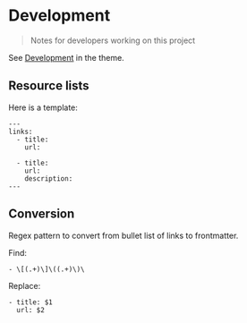 # Development
> Notes for developers working on this project

See [Development](https://github.com/MichaelCurrin/minima/blob/master/docs/development.md) in the theme.


## Resource lists

Here is a template:

```liquid
---
links:
  - title:
    url:

  - title:
    url:
    description:
---
```


## Conversion

Regex pattern to convert from bullet list of links to frontmatter.

Find:

```re
- \[(.+)\]\((.+)\)\
```

Replace:

```
- title: $1
  url: $2

```
